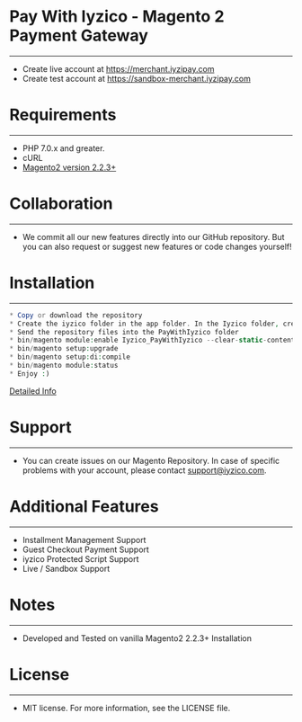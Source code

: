 # Pay With Iyzico - Magento 2 Payment Gateway
------------
* Create live account at https://merchant.iyzipay.com
* Create test account at https://sandbox-merchant.iyzipay.com

# Requirements
------------
* PHP 7.0.x and greater.
* cURL
* [Magento2 version 2.2.3+](https://devdocs.magento.com/guides/v2.4/install-gde/system-requirements.html)

# Collaboration
------------
* We commit all our new features directly into our GitHub repository. But you can also request or suggest new features or code changes yourself!

# Installation
---------------
```php
* Copy or download the repository
* Create the iyzico folder in the app folder. In the Iyzico folder, create the PayWithIyzico folder. (app -> Iyzico -> PayWithIyzico)
* Send the repository files into the PayWithIyzico folder
* bin/magento module:enable Iyzico_PayWithIyzico --clear-static-content
* bin/magento setup:upgrade
* bin/magento setup:di:compile
* bin/magento module:status
* Enjoy :)
```

<a href="https://dev.iyzipay.com/tr/acik-kaynak/magento">Detailed Info</a>

# Support
---------------
* You can create issues on our Magento Repository. In case of specific problems with your account, please contact support@iyzico.com.

# Additional Features
---------------------
* Installment Management Support
* Guest Checkout Payment Support
* iyzico Protected Script Support
* Live / Sandbox Support

# Notes
---------------
* Developed and Tested on vanilla Magento2 2.2.3+ Installation

# License
---------------
* MIT license. For more information, see the LICENSE file.
